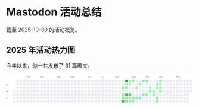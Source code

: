 # Mastodon 活动总结

截至 2025-10-30 的活动概览。

## 2025 年活动热力图

今年以来，你一共发布了 61 篇嘟文。

![Activity Heatmap](./heatmap.svg)